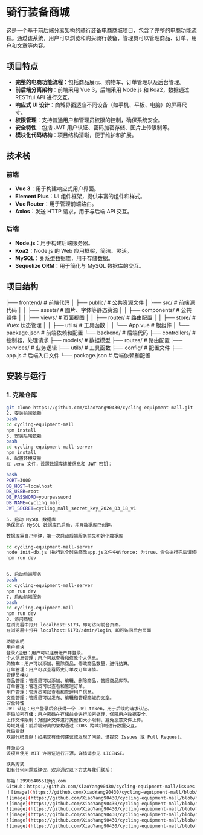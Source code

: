 # 骑行装备商城

这是一个基于前后端分离架构的骑行装备电商商城项目，包含了完整的电商功能流程。通过该系统，用户可以浏览和购买骑行装备，管理员可以管理商品、订单、用户和文章等内容。

## 项目特点

- **完整的电商功能流程**：包括商品展示、购物车、订单管理以及后台管理。
- **前后端分离架构**：前端采用 Vue 3，后端采用 Node.js 和 Koa2，数据通过 RESTful API 进行交互。
- **响应式 UI 设计**：商城界面适应不同设备（如手机、平板、电脑）的屏幕尺寸。
- **权限管理**：支持普通用户和管理员权限的控制，确保系统安全。
- **安全特性**：包括 JWT 用户认证、密码加密存储、图片上传限制等。
- **模块化代码结构**：项目结构清晰，便于维护和扩展。

## 技术栈

### 前端

- **Vue 3**：用于构建响应式用户界面。
- **Element Plus**：UI 组件框架，提供丰富的组件和样式。
- **Vue Router**：用于管理前端路由。
- **Axios**：发送 HTTP 请求，用于与后端 API 交互。

### 后端

- **Node.js**：用于构建后端服务器。
- **Koa2**：Node.js 的 Web 应用框架，简洁、灵活。
- **MySQL**：关系型数据库，用于存储数据。
- **Sequelize ORM**：用于简化与 MySQL 数据库的交互。

## 项目结构

├── frontend/              # 前端代码
│   ├── public/            # 公共资源文件
│   ├── src/               # 前端源代码
│   │   ├── assets/        # 图片、字体等静态资源
│   │   ├── components/    # 公共组件
│   │   ├── views/         # 页面视图
│   │   ├── router/        # 路由配置
│   │   ├── store/         # Vuex 状态管理
│   │   ├── utils/         # 工具函数
│   │   └── App.vue        # 根组件
│   └── package.json       # 前端依赖和配置
└── backend/               # 后端代码
├── controllers/       # 控制器，处理请求
├── models/            # 数据模型
├── routes/            # 路由配置
├── services/          # 业务逻辑
├── utils/             # 工具函数
├── config/            # 配置文件
├── app.js             # 后端入口文件
└── package.json       # 后端依赖和配置


## 安装与运行

### 1. 克隆仓库

```bash
git clone https://github.com/XiaoYang90430/cycling-equipment-mall.git
2. 安装前端依赖
bash
cd cycling-equipment-mall
npm install
3. 安装后端依赖
bash
cd cycling-equipment-mall-server
npm install
4. 配置环境变量
在 .env 文件，设置数据库连接信息和 JWT 密钥：

bash
PORT=3000
DB_HOST=localhost
DB_USER=root
DB_PASSWORD=yourpassword
DB_NAME=cycling_mall
JWT_SECRET=cycling_mall_secret_key_2024_03_18_v1

5. 启动 MySQL 数据库
确保您的 MySQL 数据库已启动，并且数据库已创建。

数据库需自己创建，第一次启动后端服务前先初始化数据库

cd cycling-equipment-mall-server
node init-db.js（执行这个时先修改app.js文件中的force: 为true，命令执行完后请修改回false，可自行查阅原由）
npm run dev


6. 启动后端服务
bash
cd cycling-equipment-mall-server
npm run dev
7. 启动前端服务
bash
cd cycling-equipment-mall
npm run dev
8. 访问商城
在浏览器中打开 localhost:5173，即可访问前台页面。
在浏览器中打开 localhost:5173/admin/login，即可访问后台页面

功能说明
用户模块
登录/注册：用户可以注册账户并登录。
个人信息管理：用户可以查看和修改个人信息。
购物车：用户可以添加、删除商品，修改商品数量，进行结算。
订单管理：用户可以查看历史订单及订单详情。
管理员模块
商品管理：管理员可以添加、编辑、删除商品，管理商品库存。
订单管理：管理员可以查看和管理订单。
用户管理：管理员可以查看和管理用户信息。
文章管理：管理员可以发布、编辑和管理商城的文章。
安全特性
JWT 认证：用户登录后会获得一个 JWT token，用于后续的请求认证。
密码加密存储：用户密码在存储前会进行加密处理，保障用户数据安全。
上传文件限制：对图片文件进行类型和大小限制，避免恶意文件上传。
跨域处理：前后端分离的架构通过 CORS 跨域机制进行数据交互。
代码贡献
欢迎代码贡献！如果您有任何建议或发现了问题，请提交 Issues 或 Pull Request。

开源协议
该项目使用 MIT 许可证进行开源，详情请参见 LICENSE。

联系方式
如有任何问题或建议，欢迎通过以下方式与我们联系：

邮箱：2990640551@qq.com
GitHub：https://github.com/XiaoYang90430/cycling-equipment-mall/issues
！[image](https://github.com/XiaoYang90430/cycling-equipment-mall/blob/main/img/Snipaste_2025-03-25_15-31-27.jpg)
![image](https://github.com/XiaoYang90430/cycling-equipment-mall/blob/main/img/Snipaste_2025-03-25_15-30-27.jpg)
![image](https://github.com/XiaoYang90430/cycling-equipment-mall/blob/main/img/Snipaste_2025-03-25_15-30-45.jpg)
![image](https://github.com/XiaoYang90430/cycling-equipment-mall/blob/main/img/Snipaste_2025-03-25_15-32-10.jpg)
![image](https://github.com/XiaoYang90430/cycling-equipment-mall/blob/main/img/Snipaste_2025-03-25_15-32-24.jpg)
![image](https://github.com/XiaoYang90430/cycling-equipment-mall/blob/main/img/Snipaste_2025-03-25_15-32-29.jpg)
![image](https://github.com/XiaoYang90430/cycling-equipment-mall/blob/main/img/Snipaste_2025-03-25_15-32-36.jpg)

